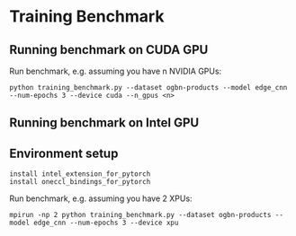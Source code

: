 # Training Benchmark

## Running benchmark on CUDA GPU

Run benchmark, e.g. assuming you have n NVIDIA GPUs:
```
python training_benchmark.py --dataset ogbn-products --model edge_cnn --num-epochs 3 --device cuda --n_gpus <n>
```

## Running benchmark on Intel GPU

## Environment setup
```
install intel_extension_for_pytorch
install oneccl_bindings_for_pytorch
```

Run benchmark, e.g. assuming you have 2 XPUs:
```
mpirun -np 2 python training_benchmark.py --dataset ogbn-products --model edge_cnn --num-epochs 3 --device xpu
```

